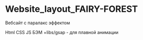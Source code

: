 # Website_layout_FAIRY-FOREST

Вебсайт с паралакс эффектом

Html
CSS
JS
БЭМ
+libs/gsap - для плавной анимации
